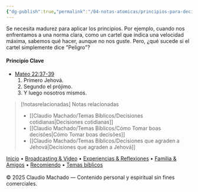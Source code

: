 ```yaml
---
{"dg-publish":true,"permalink":"/04-notas-atomicas/principios-para-decidir/","title":"Principios para decidir","tags":["decisiones","Decidir"]}
---
```


Se necesita madurez para aplicar los principios. Por ejemplo, cuando nos enfrentamos a una norma clara, como un cartel que indica una velocidad máxima, sabemos qué hacer, aunque no nos guste. Pero, ¿qué sucede si el cartel simplemente dice "Peligro"?

#### Principio Clave
- [Mateo 22:37-39](https://wol.jw.org/es/wol/b/r4/lp-s/nwtsty/40/22#v=40:22:37-40:22:39)
  1. Primero Jehová.
  2. Segundo el prójimo.
  3. Y luego nosotros mismos.


> [!notasrelacionadas] Notas relacionadas
> - [[Claudio Machado/Temas Bíblicos/Decisiones cotidianas\|Decisiones cotidianas]]
> - [[Claudio Machado/Temas Bíblicos/Cómo Tomar boas decisões\|Cómo Tomar boas decisões]]
> - [[Claudio Machado/Temas Bíblicos/Decisiones que agraden a Jehová\|Decisiones que agraden a Jehová]]

<div class="pie-simple">
  <a href="https://mis-apuntes-psi.vercel.app/">Inicio</a> •
  <a href="https://mis-apuntes-psi.vercel.app/claudio-machado/brodcasting-and-videos/principial-brodcasting-and-video/">Broadcasting & Video</a> •
  <a href="https://mis-apuntes-psi.vercel.app/claudio-machado/experiencias-and-reflexiones/experiencias-and-reflexiones/">Experiencias & Reflexiones</a> •
  <a href="https://mis-apuntes-psi.vercel.app/claudio-machado/familia-and-amigos/familia-and-amigos/">Familia & Amigos</a> •
  <a href="https://mis-apuntes-psi.vercel.app/claudio-machado/recomendaciones/recomiendo/">Recomiendo</a> •
  <a href="https://mis-apuntes-psi.vercel.app/claudio-machado/temas-biblicos/temas-biblicos/">Temas bíblicos</a>
  <br><br>
  <span class="legal">© 2025 Claudio Machado — Contenido personal y espiritual sin fines comerciales.</span>
</div>